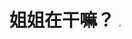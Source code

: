 #                        姐姐在干嘛？       <img src="C:\Users\TAN\Desktop\微信图片_20240108155900.jpg" style="zoom:25%;" />

##### 
